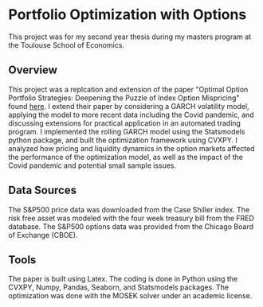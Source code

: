 # Portfolio Optimization with Options

This project was for my second year thesis during my masters program at the Toulouse School of Economics.

## Overview
This project was a replcation and extension of the paper "Optimal Option Portfolio Strategies: Deepening the Puzzle of Index Option Mispricing" found [here](https://run.unl.pt/bitstream/10362/67617/1/OOPS_2017.pdf). I extend their paper by considering a GARCH volatility model, applying the model to more recent data including the Covid pandemic, and discussing extensions for practical application in an automated trading program. I implemented the rolling GARCH model using the Statsmodels python package, and built the optimization framework using CVXPY. I analyzed how pricing and liquidity dynamics in the option markets affected the performance of the optimization model, as well as the impact of the Covid pandemic and potential small sample issues.

## Data Sources
The S&P500 price data was downloaded from the Case Shiller index. The risk free asset was modeled with the four week treasury bill from the FRED database. The S&P500 options data was provided from the Chicago Board of Exchange (CBOE).

## Tools
The paper is built using Latex. The coding is done in Python using the CVXPY, Numpy, Pandas, Seaborn, and Statsmodels packages. The optimization was done with the MOSEK solver under an academic license.
